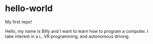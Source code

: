 # hello-world
My first repo!

Hello, my name is Billy and I want to learn how to program a computer.
I take interest in a.i., VR programming, and autonomous driving.
